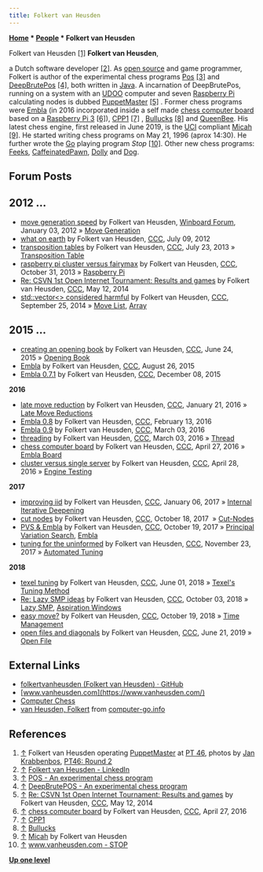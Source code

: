 ```yaml
---
title: Folkert van Heusden
---
```

**[Home](Home "Home") * [People](People "People") * Folkert van Heusden**

[](https://www.csvn.nl/index.php/nieuws/51-toernooien/640-pt46-round-2) Folkert van Heusden <a id="cite-note-1" href="#cite-ref-1">[1]</a>
**Folkert van Heusden**,

a Dutch software developer <a id="cite-note-2" href="#cite-ref-2">[2]</a>.
As [open source](https://en2.wikipedia.org/wiki/Open_source_movement) and game programmer, Folkert is author of the experimental chess programs [Pos](index.php?title=Pos&action=edit&redlink=1 "Pos (page does not exist)") <a id="cite-note-3" href="#cite-ref-3">[3]</a> and [DeepBrutePos](DeepBrutePos "DeepBrutePos") <a id="cite-note-4" href="#cite-ref-4">[4]</a>, both written in [Java](Java "Java"). A incarnation of DeepBrutePos, running on a system with an [UDOO](UDOO "UDOO") computer and seven [Raspberry Pi](Raspberry_Pi "Raspberry Pi") calculating nodes is dubbed [PuppetMaster](PuppetMaster "PuppetMaster") <a id="cite-note-5" href="#cite-ref-5">[5]</a> . Former chess programs were [Embla](Embla "Embla") (in 2016 incorporated inside a self made [chess computer board](index.php?title=Embla_Board&action=edit&redlink=1 "Embla Board (page does not exist)") based on a [Raspberry Pi 3](Raspberry_Pi#3 "Raspberry Pi") <a id="cite-note-6" href="#cite-ref-6">[6]</a>), [CPP1](index.php?title=CPP1&action=edit&redlink=1 "CPP1 (page does not exist)") <a id="cite-note-7" href="#cite-ref-7">[7]</a> , [Bullucks](index.php?title=Bullucks&action=edit&redlink=1 "Bullucks (page does not exist)") <a id="cite-note-8" href="#cite-ref-8">[8]</a> and [QueenBee](index.php?title=QueenBee&action=edit&redlink=1 "QueenBee (page does not exist)"). His latest chess engine, first released in June 2019, is the [UCI](UCI "UCI") compliant [Micah](Micah "Micah") <a id="cite-note-9" href="#cite-ref-9">[9]</a>. He started writing chess programs on May 21, 1996 (aprox 14:30).
He further wrote the [Go](Go "Go") playing program *Stop* <a id="cite-note-10" href="#cite-ref-10">[10]</a>.
Other new chess programs: [Feeks](Feeks "Feeks"), [CaffeinatedPawn](index.php?title=CaffeinatedPawn&action=edit&redlink=1 "CaffeinatedPawn (page does not exist)"), [Dolly](index.php?title=Dolly&action=edit&redlink=1 "Dolly (page does not exist)") and [Dog](Dog "Dog").

## Forum Posts

## 2012 ...

- [move generation speed](http://www.open-aurec.com/wbforum/viewtopic.php?f=4&t=52125&sid=d3919159e42267a64891e4e0e3bfbaf0) by Folkert van Heusden, [Winboard Forum](Computer_Chess_Forums "Computer Chess Forums"), January 03, 2012 » [Move Generation](Move_Generation "Move Generation")
- [what on earth](http://www.talkchess.com/forum/viewtopic.php?p=472906) by Folkert van Heusden, [CCC](CCC "CCC"), July 09, 2012
- [transposition tables](http://www.talkchess.com/forum/viewtopic.php?t=48735) by Folkert van Heusden, [CCC](CCC "CCC"), July 23, 2013 » [Transposition Table](Transposition_Table "Transposition Table")
- [raspberry pi cluster versus fairymax](http://www.talkchess.com/forum/viewtopic.php?t=49892) by Folkert van Heusden, [CCC](CCC "CCC"), October 31, 2013 » [Raspberry Pi](Raspberry_Pi "Raspberry Pi")
- [Re: CSVN 1st Open Internet Tournament: Results and games](http://www.talkchess.com/forum/viewtopic.php?t=52280&start=11) by Folkert van Heusden, [CCC](CCC "CCC"), May 12, 2014
- [std::vector\<> considered harmful](http://www.talkchess.com/forum/viewtopic.php?t=53820) by Folkert van Heusden, [CCC](CCC "CCC"), September 25, 2014 » [Move List](Move_List "Move List"), [Array](Array "Array")

## 2015 ...

- [creating an opening book](http://www.talkchess.com/forum/viewtopic.php?t=56770) by Folkert van Heusden, [CCC](CCC "CCC"), June 24, 2015 » [Opening Book](Opening_Book "Opening Book")
- [Embla](http://www.talkchess.com/forum/viewtopic.php?t=57391) by Folkert van Heusden, [CCC](CCC "CCC"), August 26, 2015
- [Embla 0.7.1](http://www.talkchess.com/forum/viewtopic.php?t=58525) by Folkert van Heusden, [CCC](CCC "CCC"), December 08, 2015

**2016**

- [late move reduction](http://www.talkchess.com/forum/viewtopic.php?t=58996) by Folkert van Heusden, [CCC](CCC "CCC"), January 21, 2016 » [Late Move Reductions](Late_Move_Reductions "Late Move Reductions")
- [Embla 0.8](http://www.talkchess.com/forum/viewtopic.php?t=58900) by Folkert van Heusden, [CCC](CCC "CCC"), February 13, 2016
- [Embla 0.9](http://www.talkchess.com/forum/viewtopic.php?t=59419) by Folkert van Heusden, [CCC](CCC "CCC"), March 03, 2016
- [threading](http://www.talkchess.com/forum/viewtopic.php?t=59423) by Folkert van Heusden, [CCC](CCC "CCC"), March 03, 2016 » [Thread](Thread "Thread")
- [chess computer board](http://www.talkchess.com/forum/viewtopic.php?t=59977) by Folkert van Heusden, [CCC](CCC "CCC"), April 27, 2016 » [Embla Board](index.php?title=Embla_Board&action=edit&redlink=1 "Embla Board (page does not exist)")
- [cluster versus single server](http://www.talkchess.com/forum/viewtopic.php?t=59984) by Folkert van Heusden, [CCC](CCC "CCC"), April 28, 2016 » [Engine Testing](Engine_Testing "Engine Testing")

**2017**

- [improving iid](http://www.talkchess.com/forum/viewtopic.php?t=62737) by Folkert van Heusden, [CCC](CCC "CCC"), January 06, 2017 » [Internal Iterative Deepening](Internal_Iterative_Deepening "Internal Iterative Deepening")
- [cut nodes](http://www.talkchess.com/forum/viewtopic.php?t=65477) by Folkert van Heusden, [CCC](CCC "CCC"), October 18, 2017  » [Cut-Nodes](Node_Types#cut-nodes "Node Types")
- [PVS & Embla](http://www.talkchess.com/forum/viewtopic.php?t=65490) by Folkert van Heusden, [CCC](CCC "CCC"), October 19, 2017 » [Principal Variation Search](Principal_Variation_Search "Principal Variation Search"), [Embla](Embla "Embla")
- [tuning for the uninformed](http://www.talkchess.com/forum/viewtopic.php?t=65799) by Folkert van Heusden, [CCC](CCC "CCC"), November 23, 2017 » [Automated Tuning](Automated_Tuning "Automated Tuning")

**2018**

- [texel tuning](http://www.talkchess.com/forum3/viewtopic.php?f=7&t=67614) by Folkert van Heusden, [CCC](CCC "CCC"), June 01, 2018 » [Texel's Tuning Method](Texel%27s_Tuning_Method "Texel's Tuning Method")
- [Re: Lazy SMP ideas](http://www.talkchess.com/forum3/viewtopic.php?f=7&t=68278&start=16) by Folkert van Heusden, [CCC](CCC "CCC"), October 03, 2018 » [Lazy SMP](Lazy_SMP "Lazy SMP"), [Aspiration Windows](Aspiration_Windows "Aspiration Windows")
- [easy move?](http://www.talkchess.com/forum3/viewtopic.php?f=7&t=68692) by Folkert van Heusden, [CCC](CCC "CCC"), October 19, 2018 » [Time Management](Time_Management "Time Management")
- [open files and diagonals](http://www.talkchess.com/forum3/viewtopic.php?f=7&t=71062) by Folkert van Heusden, [CCC](CCC "CCC"), June 21, 2019 » [Open File](Open_File "Open File")

## External Links

- [folkertvanheusden (Folkert van Heusden) · GitHub](https://github.com/folkertvanheusden)
- [www.vanheusden.com](https://www.vanheusden.com/)
- [Computer Chess](https://www.vanheusden.com/chess/)
- [van Heusden, Folkert](http://www.computer-go.info/db/operson.php?a=van+Heusden%2C+Folkert) from [computer-go.info](http://www.computer-go.info/)

## References

1. <a id="cite-ref-1" href="#cite-note-1">↑</a> Folkert van Heusden operating [PuppetMaster](PuppetMaster "PuppetMaster") at [PT 46](PT_46 "PT 46"), photos by [Jan Krabbenbos](Jan_Krabbenbos "Jan Krabbenbos"), [PT46: Round 2](https://www.csvn.nl/index.php/nieuws/51-toernooien/640-pt46-round-2)
1. <a id="cite-ref-2" href="#cite-note-2">↑</a> [Folkert van Heusden - LinkedIn](http://nl.linkedin.com/in/folkertvanheusden)
1. <a id="cite-ref-3" href="#cite-note-3">↑</a> [POS - An experimental chess program](http://www.vanheusden.com/pos/)
1. <a id="cite-ref-4" href="#cite-note-4">↑</a> [DeepBrutePOS - An experimental chess program](http://www.vanheusden.com/DeepBrutePos/)
1. <a id="cite-ref-5" href="#cite-note-5">↑</a> [Re: CSVN 1st Open Internet Tournament: Results and games](http://www.talkchess.com/forum/viewtopic.php?t=52280&start=11) by Folkert van Heusden, [CCC](CCC "CCC"), May 12, 2014
1. <a id="cite-ref-6" href="#cite-note-6">↑</a> [chess computer board](http://www.talkchess.com/forum/viewtopic.php?t=59977) by Folkert van Heusden, [CCC](CCC "CCC"), April 27, 2016
1. <a id="cite-ref-7" href="#cite-note-7">↑</a> [CPP1](http://www.vanheusden.com/cpp1/)
1. <a id="cite-ref-8" href="#cite-note-8">↑</a> [Bullucks](http://www.vanheusden.com/bullucks/)
1. <a id="cite-ref-9" href="#cite-note-9">↑</a> [Micah](http://www.vanheusden.com/Micah/) by Folkert van Heusden
1. <a id="cite-ref-10" href="#cite-note-10">↑</a> [www.vanheusden.com - STOP](https://www.vanheusden.com/stop/)

**[Up one level](People "People")**


